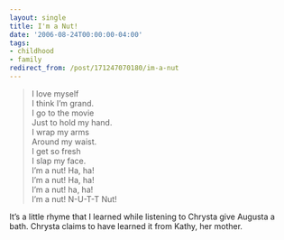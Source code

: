 ```yaml
---
layout: single
title: I'm a Nut!
date: '2006-08-24T00:00:00-04:00'
tags:
- childhood
- family
redirect_from: /post/171247070180/im-a-nut
---
```


> I love myself<br>
> I think I&rsquo;m grand.<br>
> I go to the movie<br>
> Just to hold my hand.<br>
> I wrap my arms<br>
> Around my waist.<br>
> I get so fresh<br>
> I slap my face.<br>
> I&rsquo;m a nut! Ha, ha!<br>
> I&rsquo;m a nut! Ha, ha!<br>
> I&rsquo;m a nut! ha, ha!<br>
> I&rsquo;m a nut! N-U-T-T Nut!

It&rsquo;s a little rhyme that I learned while listening to Chrysta give Augusta a bath. Chrysta claims to have learned it from Kathy, her mother.
